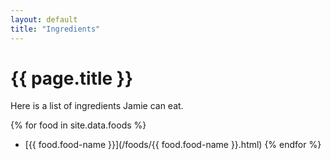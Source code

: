 ```yaml
---
layout: default
title: "Ingredients"
---
```


# {{ page.title }}

Here is a list of ingredients Jamie can eat.

{% for food in site.data.foods %}
- [{{ food.food-name }}](/foods/{{ food.food-name }}.html)
{% endfor %}
